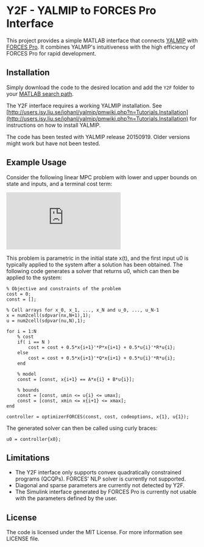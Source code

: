 # Y2F - YALMIP to FORCES Pro Interface

This project provides a simple MATLAB interface that connects [YALMIP](http://users.isy.liu.se/johanl/yalmip/pmwiki.php?n=Main.WhatIsYALMIP)
with [FORCES Pro](https://www.embotech.com/FORCES-Pro). It combines YALMIP's intuitiveness with the high efficiency of FORCES Pro for rapid development.

## Installation

Simply download the code to the desired location and add the `Y2F` folder to your [MATLAB search path](http://ch.mathworks.com/help/matlab/ref/addpath.html). 

The Y2F interface requires a working YALMIP installation. See [http://users.isy.liu.se/johanl/yalmip/pmwiki.php?n=Tutorials.Installation](http://users.isy.liu.se/johanl/yalmip/pmwiki.php?n=Tutorials.Installation) for instructions on how to install YALMIP.

The code has been tested with YALMIP release 20150919. Older versions might work but have not been tested.

## Example Usage

Consider the following linear MPC problem with lower and upper bounds on state and inputs, and a terminal cost term:

![\begin{aligned}\text{minimize} \quad & x_N^T P x_N + \sum_{i=0}^{N-1} x_i^T Q x_i + u_i^T R u_i \\ \text{s.t.} \quad & x_0 = x(t) \\& x_{i+1} = Ax_i + Bu_i \\& \underline{x} \leq x_i \leq \bar{x} \\& \underline{u} \leq u_i \leq \bar{u}\end{aligned}](http://www.sciweavers.org/tex2img.php?eq=%5Cbegin%7Baligned%7D%0A%5Ctext%7Bminimize%7D%20%5Cquad%20%26%20x_N%5ET%20P%20x_N%20%2B%20%5Csum_%7Bi%3D0%7D%5E%7BN-1%7D%20x_i%5ET%20Q%20x_i%20%2B%20u_i%5ET%20R%20u_i%20%5C%5C%20%0A%5Ctext%7Bs.t.%7D%20%5Cquad%20%26%20x_0%20%3D%20x%28t%29%20%5C%5C%0A%26%20x_%7Bi%2B1%7D%20%3D%20Ax_i%20%2B%20Bu_i%20%5C%5C%0A%26%20%5Cunderline%7Bx%7D%20%5Cleq%20x_i%20%5Cleq%20%5Cbar%7Bx%7D%20%5C%5C%0A%26%20%5Cunderline%7Bu%7D%20%5Cleq%20u_i%20%5Cleq%20%5Cbar%7Bu%7D%0A%5Cend%7Baligned%7D&bc=White&fc=Black&im=jpg&fs=12&ff=mathdesign&edit=0)

This problem is parametric in the initial state x(t), and the first input u0 is typically applied to the system after a solution has been obtained. The following code generates a solver that returns u0, which can then be applied to the system:

```
% Objective and constraints of the problem
cost = 0;
const = [];

% Cell arrays for x_0, x_1, ..., x_N and u_0, ..., u_N-1
x = num2cell(sdpvar(nx,N+1),1);
u = num2cell(sdpvar(nu,N),1);

for i = 1:N        
    % cost
    if( i == N )
        cost = cost + 0.5*x{i+1}'*P*x{i+1} + 0.5*u{i}'*R*u{i};
    else
        cost = cost + 0.5*x{i+1}'*Q*x{i+1} + 0.5*u{i}'*R*u{i};
    end

    % model
    const = [const, x{i+1} == A*x{i} + B*u{i}];
    
    % bounds
    const = [const, umin <= u{i} <= umax];
    const = [const, xmin <= x{i+1} <= xmax]; 
end

controller = optimizerFORCES(const, cost, codeoptions, x{1}, u{1});
```

The generated solver can then be called using curly braces:

```
u0 = controller{x0};
```

## Limitations

- The Y2F interface only supports convex quadratically constrained programs (QCQPs). FORCES' NLP solver is currently not supported.
- Diagonal and sparse parameters are currently not detected by Y2F.
- The Simulink interface generated by FORCES Pro is currently not usable with the parameters defined by the user.

## License

The code is licensed under the MIT License. For more information see LICENSE file.
